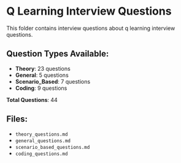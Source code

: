 # Q Learning Interview Questions

This folder contains interview questions about q learning interview questions.

## Question Types Available:

- **Theory**: 23 questions
- **General**: 5 questions
- **Scenario_Based**: 7 questions
- **Coding**: 9 questions

**Total Questions**: 44

## Files:

- `theory_questions.md`
- `general_questions.md`
- `scenario_based_questions.md`
- `coding_questions.md`

